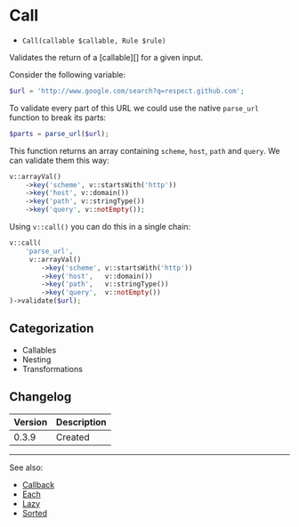 # Call

- `Call(callable $callable, Rule $rule)`

Validates the return of a [callable][] for a given input.

Consider the following variable:

```php
$url = 'http://www.google.com/search?q=respect.github.com';
```

To validate every part of this URL we could use the native `parse_url`
function to break its parts:

```php
$parts = parse_url($url);
```

This function returns an array containing `scheme`, `host`, `path` and `query`.
We can validate them this way:

```php
v::arrayVal()
    ->key('scheme', v::startsWith('http'))
    ->key('host', v::domain())
    ->key('path', v::stringType())
    ->key('query', v::notEmpty());
```

Using `v::call()` you can do this in a single chain:

```php
v::call(
    'parse_url',
     v::arrayVal()
        ->key('scheme', v::startsWith('http'))
        ->key('host',   v::domain())
        ->key('path',   v::stringType())
        ->key('query',  v::notEmpty())
)->validate($url);
```

## Categorization

- Callables
- Nesting
- Transformations

## Changelog

Version | Description
--------|-------------
  0.3.9 | Created

***
See also:

- [Callback](Callback.md)
- [Each](Each.md)
- [Lazy](Lazy.md)
- [Sorted](Sorted.md)
